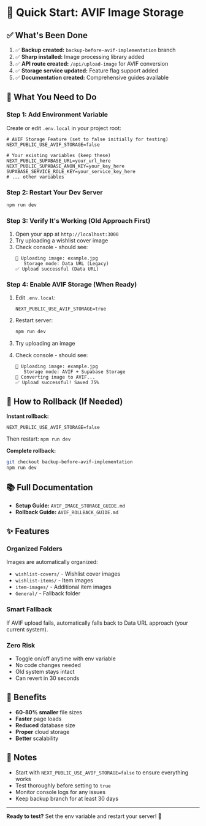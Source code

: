 # 🚀 Quick Start: AVIF Image Storage

## ✅ What's Been Done

1. ✅ **Backup created:** `backup-before-avif-implementation` branch
2. ✅ **Sharp installed:** Image processing library added
3. ✅ **API route created:** `/api/upload-image` for AVIF conversion
4. ✅ **Storage service updated:** Feature flag support added
5. ✅ **Documentation created:** Comprehensive guides available

## 🎯 What You Need to Do

### Step 1: Add Environment Variable

Create or edit `.env.local` in your project root:

```env
# AVIF Storage Feature (set to false initially for testing)
NEXT_PUBLIC_USE_AVIF_STORAGE=false

# Your existing variables (keep these)
NEXT_PUBLIC_SUPABASE_URL=your_url_here
NEXT_PUBLIC_SUPABASE_ANON_KEY=your_key_here
SUPABASE_SERVICE_ROLE_KEY=your_service_key_here
# ... other variables
```

### Step 2: Restart Your Dev Server

```bash
npm run dev
```

### Step 3: Verify It's Working (Old Approach First)

1. Open your app at `http://localhost:3000`
2. Try uploading a wishlist cover image
3. Check console - should see:
   ```
   📸 Uploading image: example.jpg
      Storage mode: Data URL (Legacy)
   ✅ Upload successful (Data URL)
   ```

### Step 4: Enable AVIF Storage (When Ready)

1. Edit `.env.local`:
   ```env
   NEXT_PUBLIC_USE_AVIF_STORAGE=true
   ```

2. Restart server:
   ```bash
   npm run dev
   ```

3. Try uploading an image
4. Check console - should see:
   ```
   📸 Uploading image: example.jpg
      Storage mode: AVIF + Supabase Storage
   📸 Converting image to AVIF...
   ✅ Upload successful! Saved 75%
   ```

## 🔄 How to Rollback (If Needed)

**Instant rollback:**
```env
NEXT_PUBLIC_USE_AVIF_STORAGE=false
```

Then restart: `npm run dev`

**Complete rollback:**
```bash
git checkout backup-before-avif-implementation
npm run dev
```

## 📚 Full Documentation

- **Setup Guide:** `AVIF_IMAGE_STORAGE_GUIDE.md`
- **Rollback Guide:** `AVIF_ROLLBACK_GUIDE.md`

## ✨ Features

### Organized Folders
Images are automatically organized:
- `wishlist-covers/` - Wishlist cover images
- `wishlist-items/` - Item images
- `item-images/` - Additional item images
- `General/` - Fallback folder

### Smart Fallback
If AVIF upload fails, automatically falls back to Data URL approach (your current system).

### Zero Risk
- Toggle on/off anytime with env variable
- No code changes needed
- Old system stays intact
- Can revert in 30 seconds

## 🎉 Benefits

- **60-80% smaller** file sizes
- **Faster** page loads
- **Reduced** database size
- **Proper** cloud storage
- **Better** scalability

## 📝 Notes

- Start with `NEXT_PUBLIC_USE_AVIF_STORAGE=false` to ensure everything works
- Test thoroughly before setting to `true`
- Monitor console logs for any issues
- Keep backup branch for at least 30 days

---

**Ready to test?** Set the env variable and restart your server! 🚀

